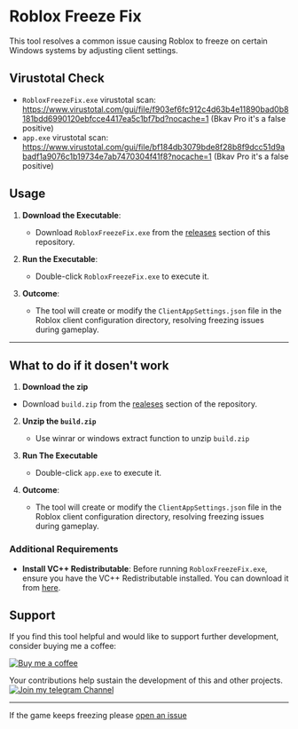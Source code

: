# Roblox Freeze Fix

This tool resolves a common issue causing Roblox to freeze on certain Windows systems by adjusting client settings.

## Virustotal Check

- `RobloxFreezeFix.exe` virustotal scan: https://www.virustotal.com/gui/file/f903ef6fc912c4d63b4e11890bad0b8181bdd6990120ebfcce4417ea5c1bf7bd?nocache=1 (Bkav Pro it's a false positive)
- `app.exe` virustotal scan: https://www.virustotal.com/gui/file/bf184db3079bde8f28b8f9dcc51d9abadf1a9076c1b19734e7ab7470304f41f8?nocache=1 (Bkav Pro it's a false positive)

## Usage

1. **Download the Executable**:
   - Download `RobloxFreezeFix.exe` from the [releases]([https://github.com/your-username/your-repository/releases](https://github.com/dddevid/Roblox-Freezing-Fix/releases/tag/v1.0.0)) section of this repository.

2. **Run the Executable**:
   - Double-click `RobloxFreezeFix.exe` to execute it.

3. **Outcome**:
   - The tool will create or modify the `ClientAppSettings.json` file in the Roblox client configuration directory, resolving freezing issues during gameplay.

---

## What to do if it dosen't work

1. **Download the zip**
  - Download `build.zip` from the [realeses]([https://github.com/dddevid/Roblox-Freezing-Fix/releases/tag/v1.0.0]) section of the repository.

2. **Unzip the `build.zip`**
   - Use winrar or windows extract function to unzip `build.zip`
  
3. **Run The Executable**
   - Double-click `app.exe` to execute it.
  
4. **Outcome**:
   - The tool will create or modify the `ClientAppSettings.json` file in the Roblox client configuration directory, resolving freezing issues during gameplay.

### Additional Requirements

- **Install VC++ Redistributable**: Before running `RobloxFreezeFix.exe`, ensure you have the VC++ Redistributable installed. You can download it from [here](https://aka.ms/vs/17/release/vc_redist.x64.exe).

## Support

If you find this tool helpful and would like to support further development, consider buying me a coffee:

[![Buy me a coffee](https://cdn.buymeacoffee.com/buttons/v2/default-yellow.png)](https://buymeacoff.ee/devidd)

Your contributions help sustain the development of this and other projects.
[![Join my telegram Channel](https://besttelegramgroups.com/wp-content/uploads/2024/01/Best-Telegram-Channels-Link.png)](https://t.me/ddgupdate)

---

If the game keeps freezing please [open an issue](https://github.com/dddevid/Roblox-Freezing-Fix/issues)
